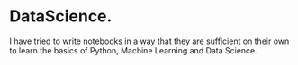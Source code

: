 # DataScience.
I have tried to write notebooks in a way that they are sufficient on their own to learn the basics of Python, Machine Learning and Data Science.

